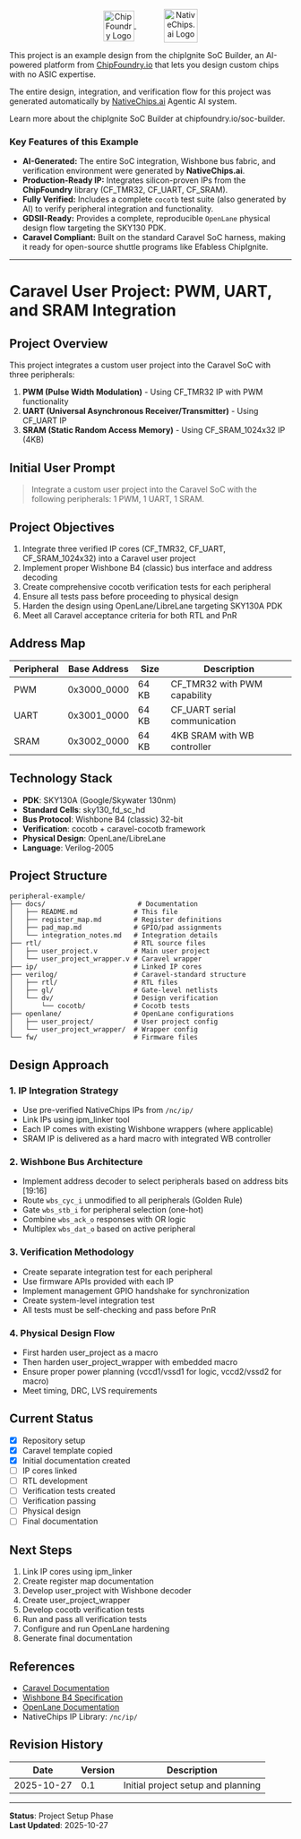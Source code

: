 <p align="center">
  <a href="https://www.chipfoundry.com" target="_blank" style="padding: 0 25px;">
    <img src="https://github.com/user-attachments/assets/6e6a0c60-6077-4009-b801-19123556ca67" alt="ChipFoundry Logo" height="55" style="vertical-align:middle;"/>
  </a>
  <a href="https://www.nativechips.ai" target="_blank" style="padding: 0 25px;">
    <img src="https://github.com/user-attachments/assets/4ca6467f-e991-4047-8a93-8da683a80280" alt="NativeChips.ai Logo" height="60" style="vertical-align:middle;"/>
  </a>
</p>

This project is an example design from the chipIgnite SoC Builder, an AI-powered platform from [ChipFoundry.io](https://chipfoundry.io/) that lets you design custom chips with no ASIC expertise.

The entire design, integration, and verification flow for this project was generated automatically by [NativeChips.ai](https://www.nativechips.ai/) Agentic AI system.

Learn more about the chipIgnite SoC Builder at chipfoundry.io/soc-builder.

### Key Features of this Example

* **AI-Generated:** The entire SoC integration, Wishbone bus fabric, and verification environment were generated by **NativeChips.ai**.
* **Production-Ready IP:** Integrates silicon-proven IPs from the **ChipFoundry** library (CF_TMR32, CF_UART, CF_SRAM).
* **Fully Verified:** Includes a complete `cocotb` test suite (also generated by AI) to verify peripheral integration and functionality.
* **GDSII-Ready:** Provides a complete, reproducible `OpenLane` physical design flow targeting the SKY130 PDK.
* **Caravel Compliant:** Built on the standard Caravel SoC harness, making it ready for open-source shuttle programs like Efabless ChipIgnite.

---
# Caravel User Project: PWM, UART, and SRAM Integration

## Project Overview

This project integrates a custom user project into the Caravel SoC with three peripherals:
1. **PWM (Pulse Width Modulation)** - Using CF_TMR32 IP with PWM functionality
2. **UART (Universal Asynchronous Receiver/Transmitter)** - Using CF_UART IP  
3. **SRAM (Static Random Access Memory)** - Using CF_SRAM_1024x32 IP (4KB)

## Initial User Prompt

> Integrate a custom user project into the Caravel SoC with the following peripherals: 1 PWM, 1 UART, 1 SRAM.

## Project Objectives

1. Integrate three verified IP cores (CF_TMR32, CF_UART, CF_SRAM_1024x32) into a Caravel user project
2. Implement proper Wishbone B4 (classic) bus interface and address decoding
3. Create comprehensive cocotb verification tests for each peripheral
4. Ensure all tests pass before proceeding to physical design
5. Harden the design using OpenLane/LibreLane targeting SKY130A PDK
6. Meet all Caravel acceptance criteria for both RTL and PnR

## Address Map

| Peripheral | Base Address  | Size   | Description                    |
|------------|---------------|--------|--------------------------------|
| PWM        | 0x3000_0000   | 64 KB  | CF_TMR32 with PWM capability   |
| UART       | 0x3001_0000   | 64 KB  | CF_UART serial communication   |
| SRAM       | 0x3002_0000   | 64 KB  | 4KB SRAM with WB controller    |

## Technology Stack

- **PDK**: SKY130A (Google/Skywater 130nm)
- **Standard Cells**: sky130_fd_sc_hd
- **Bus Protocol**: Wishbone B4 (classic) 32-bit
- **Verification**: cocotb + caravel-cocotb framework
- **Physical Design**: OpenLane/LibreLane
- **Language**: Verilog-2005

## Project Structure

```
peripheral-example/
├── docs/                       # Documentation
│   ├── README.md              # This file
│   ├── register_map.md        # Register definitions
│   ├── pad_map.md             # GPIO/pad assignments
│   └── integration_notes.md   # Integration details
├── rtl/                       # RTL source files
│   ├── user_project.v         # Main user project
│   └── user_project_wrapper.v # Caravel wrapper
├── ip/                        # Linked IP cores
├── verilog/                   # Caravel-standard structure
│   ├── rtl/                   # RTL files
│   ├── gl/                    # Gate-level netlists
│   └── dv/                    # Design verification
│       └── cocotb/            # Cocotb tests
├── openlane/                  # OpenLane configurations
│   ├── user_project/          # User project config
│   └── user_project_wrapper/  # Wrapper config
└── fw/                        # Firmware files
```

## Design Approach

### 1. IP Integration Strategy
- Use pre-verified NativeChips IPs from `/nc/ip/`
- Link IPs using ipm_linker tool
- Each IP comes with existing Wishbone wrappers (where applicable)
- SRAM IP is delivered as a hard macro with integrated WB controller

### 2. Wishbone Bus Architecture
- Implement address decoder to select peripherals based on address bits [19:16]
- Route `wbs_cyc_i` unmodified to all peripherals (Golden Rule)
- Gate `wbs_stb_i` for peripheral selection (one-hot)
- Combine `wbs_ack_o` responses with OR logic
- Multiplex `wbs_dat_o` based on active peripheral

### 3. Verification Methodology
- Create separate integration test for each peripheral
- Use firmware APIs provided with each IP
- Implement management GPIO handshake for synchronization
- Create system-level integration test
- All tests must be self-checking and pass before PnR

### 4. Physical Design Flow
- First harden user_project as a macro
- Then harden user_project_wrapper with embedded macro
- Ensure proper power planning (vccd1/vssd1 for logic, vccd2/vssd2 for macro)
- Meet timing, DRC, LVS requirements

## Current Status

- [x] Repository setup
- [x] Caravel template copied
- [x] Initial documentation created
- [ ] IP cores linked
- [ ] RTL development
- [ ] Verification tests created
- [ ] Verification passing
- [ ] Physical design
- [ ] Final documentation

## Next Steps

1. Link IP cores using ipm_linker
2. Create register map documentation
3. Develop user_project with Wishbone decoder
4. Create user_project_wrapper
5. Develop cocotb verification tests
6. Run and pass all verification tests
7. Configure and run OpenLane hardening
8. Generate final documentation

## References

- [Caravel Documentation](https://caravel-harness.readthedocs.io/)
- [Wishbone B4 Specification](https://cdn.opencores.org/downloads/wbspec_b4.pdf)
- [OpenLane Documentation](https://openlane2.readthedocs.io/)
- NativeChips IP Library: `/nc/ip/`

## Revision History

| Date       | Version | Description                          |
|------------|---------|--------------------------------------|
| 2025-10-27 | 0.1     | Initial project setup and planning   |

---

**Status**: Project Setup Phase  
**Last Updated**: 2025-10-27
